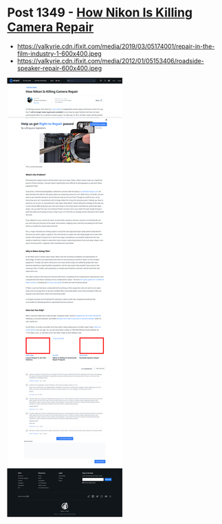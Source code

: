 # Post 1349 - [How Nikon Is Killing Camera Repair](https://www.ifixit.com/News/1349/how-nikon-is-killing-camera-repair)

- https://valkyrie.cdn.ifixit.com/media/2019/03/05174001/repair-in-the-film-industry-1-600x400.jpeg
- https://valkyrie.cdn.ifixit.com/media/2012/01/05153406/roadside-speaker-repair-600x400.jpeg

![screencap](screenshots/baacf993-9fa6-454e-b147-4d7e33e6678d.png)
